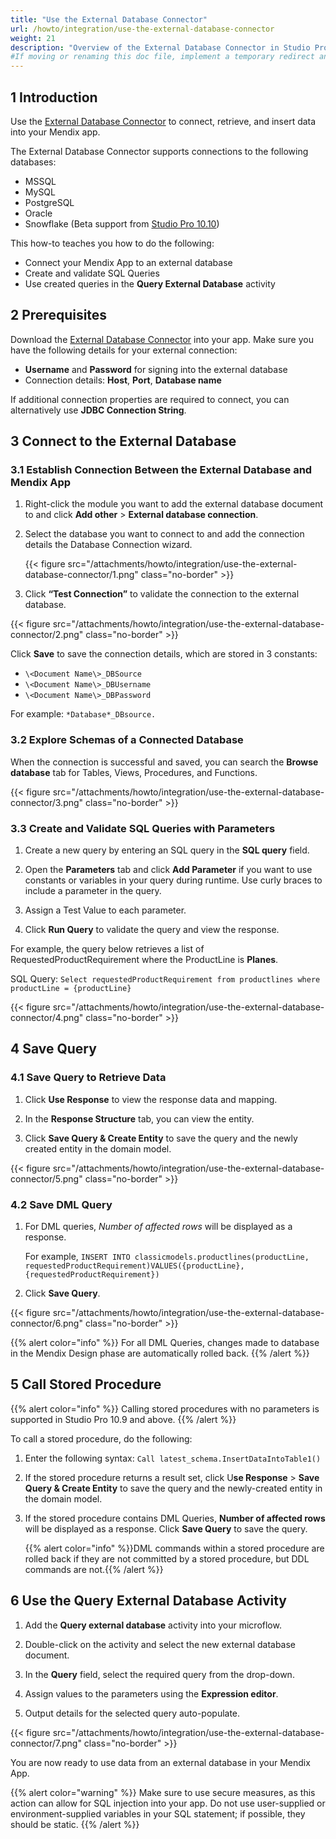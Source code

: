 ```yaml
---
title: "Use the External Database Connector"
url: /howto/integration/use-the-external-database-connector
weight: 21
description: "Overview of the External Database Connector in Studio Pro"
#If moving or renaming this doc file, implement a temporary redirect and let the respective team (buildpack) know they should update the URL in the product. See Mapping to Products for more details.
---
```


## 1 Introduction

Use the [External Database Connector](https://marketplace.mendix.com/link/component/219862) to connect, retrieve, and insert data into your Mendix app.

The External Database Connector supports connections to the following databases:

* MSSQL
* MySQL
* PostgreSQL
* Oracle
* Snowflake (Beta support from [Studio Pro 10.10](/releasenotes/studio-pro/10.10/))

This how-to teaches you how to do the following:

* Connect your Mendix App to an external database
* Create and validate SQL Queries
* Use created queries in the **Query External Database** activity

## 2 Prerequisites

Download the [External Database Connector](https://marketplace.mendix.com/link/component/219862) into your app. Make sure you have the following details for your external connection:  

* **Username** and **Password** for signing into the external database
* Connection details: **Host**, **Port**, **Database name**

If additional connection properties are required to connect, you can alternatively use **JDBC Connection String**.

## 3 Connect to the External Database

### 3.1 Establish Connection Between the External Database and Mendix App

1. Right-click the module you want to add the external database document to and click **Add other** > **External database connection**.

2. Select the database you want to connect to and add the connection details the Database Connection wizard.

    {{< figure src="/attachments/howto/integration/use-the-external-database-connector/1.png" class="no-border" >}}

3. Click **“Test Connection”** to validate the connection to the external database.

{{< figure src="/attachments/howto/integration/use-the-external-database-connector/2.png" class="no-border" >}}

Click **Save** to save the connection details, which are stored in 3 constants:

* `\<Document Name\>_DBSource`
* `\<Document Name\>_DBUsername`
* `\<Document Name\>_DBPassword`

For example: `*Database*_DBsource.`

### 3.2 Explore Schemas of a Connected Database

When the connection is successful and saved, you can search the **Browse database** tab for Tables, Views, Procedures, and Functions.

{{< figure src="/attachments/howto/integration/use-the-external-database-connector/3.png" class="no-border" >}}

### 3.3 Create and Validate SQL Queries with Parameters

1. Create a new query by entering an SQL query in the **SQL query** field.

2. Open the **Parameters** tab and click **Add Parameter** if you want to use constants or variables in your query during runtime. Use curly braces to include a parameter in the query. 

3. Assign a Test Value to each parameter.

4. Click **Run Query** to validate the query and view the response.

For example, the query below retrieves a list of RequestedProductRequirement where the ProductLine is **Planes**.

SQL Query:
`Select requestedProductRequirement from productlines where productLine = {productLine}`

{{< figure src="/attachments/howto/integration/use-the-external-database-connector/4.png" class="no-border" >}}

## 4 Save Query

### 4.1 Save Query to Retrieve Data

1. Click **Use Response** to view the response data and mapping.

2. In the **Response Structure** tab, you can view the entity.

3. Click **Save Query & Create Entity** to save the query and the newly created entity in the domain model. 

{{< figure src="/attachments/howto/integration/use-the-external-database-connector/5.png" class="no-border" >}}

### 4.2 Save DML Query

1. For DML queries, *Number of affected rows* will be displayed as a response.
   
    For example, `INSERT INTO classicmodels.productlines(productLine, requestedProductRequirement)VALUES({productLine}, {requestedProductRequirement})`

2. Click **Save Query**.

{{< figure src="/attachments/howto/integration/use-the-external-database-connector/6.png" class="no-border" >}}

{{% alert color="info" %}} For all DML Queries, changes made to database in the Mendix Design phase are automatically rolled back. {{% /alert %}}

## 5 Call Stored Procedure

{{% alert color="info" %}} Calling stored procedures with no parameters is supported in Studio Pro 10.9 and above.  {{% /alert %}}

To call a stored procedure, do the following: 

1. Enter the following syntax: `Call latest_schema.InsertDataIntoTable1()`

2. If the stored procedure returns a result set, click U**se Response** > **Save Query & Create Entity** to save the query and the newly-created entity in the domain model.

3. If the stored procedure contains DML Queries, **Number of affected rows** will be displayed as a response. Click **Save Query** to save the query.

    {{% alert color="info" %}}DML commands within a stored procedure are rolled back if they are not committed by a stored procedure, but DDL commands are not.{{% /alert %}}

## 6 Use the Query External Database Activity

1. Add the **Query external database** activity into your microflow.

2. Double-click on the activity and select the new external database document.

3. In the **Query** field, select the required query from the drop-down.

4. Assign values to the parameters using the **Expression editor**.

5. Output details for the selected query auto-populate.

{{< figure src="/attachments/howto/integration/use-the-external-database-connector/7.png" class="no-border" >}}

You are now ready to use data from an external database in your Mendix App.

{{% alert color="warning" %}}
Make sure to use secure measures, as this action can allow for SQL injection into your app. Do not use user-supplied or environment-supplied variables in your SQL statement; if possible, they should be static.
{{% /alert %}}
